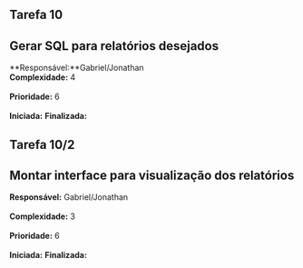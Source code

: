 ## Tarefa 10 ##

## Gerar SQL para relatórios desejados ##

**Responsável:**Gabriel/Jonathan
<br>
<b>Complexidade:</b> 4<br>
<br>
<b>Prioridade:</b> 6<br>
<br>
<b>Iniciada:</b>
<b>Finalizada:</b>

<h2>Tarefa 10/2</h2>

<h2>Montar interface para visualização dos relatórios</h2>

<b>Responsável:</b> Gabriel/Jonathan<br>
<br>
<b>Complexidade:</b> 3<br>
<br>
<b>Prioridade:</b> 6<br>
<br>
<b>Iniciada:</b>
<b>Finalizada:</b>